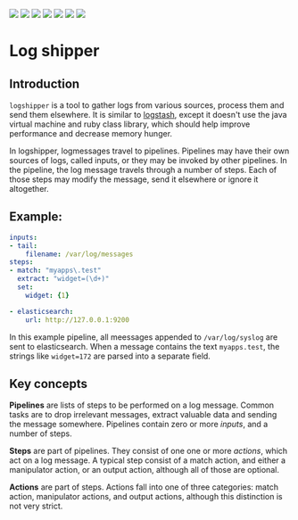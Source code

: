 [<img src="https://img.shields.io/travis/ondergetekende/logshipper.svg?style=flat">](https://travis-ci.org/ondergetekende/logshipper)
[<img src="https://img.shields.io/coveralls/ondergetekende/logshipper.svg?style=flat">](https://coveralls.io/r/ondergetekende/logshipper)
[<img src="https://img.shields.io/pypi/v/logshipper.svg?style=flat">](https://pypi.python.org/pypi/logshipper)
[<img src="https://img.shields.io/pypi/dm/logshipper.svg?style=flat">](https://pypi.python.org/pypi/logshipper)
[<img src="https://pypip.in/py_versions/logshipper/badge.svg?style=flat">](https://pypi.python.org/pypi/logshipper)
[<img src="https://img.shields.io/pypi/l/logshipper.svg?style=flat">](https://github.com/ondergetekende/logshipper/blob/master/LICENSE)
[<img src="https://img.shields.io/scrutinizer/g/ondergetekende/logshipper.svg?style=flat">](https://scrutinizer-ci.com/g/ondergetekende/logshipper/)


Log shipper
===================

Introduction
---

`logshipper`  is a tool to gather logs from various sources, process them and send them elsewhere. It is similar to [logstash](https://logstash.net), except it doesn't use the java virtual machine and ruby class library, which should help improve performance and decrease memory hunger.

In logshipper, logmessages travel to pipelines. Pipelines may have their own sources of logs, called inputs, or they may be invoked by other pipelines. In the pipeline, the log message travels through a number of steps. Each of those steps may modify the message, send it elsewhere or ignore it altogether.

Example:
---

```yaml
inputs:
- tail: 
    filename: /var/log/messages
steps:
- match: "myapps\.test"
  extract: "widget=(\d+)"
  set:
    widget: {1}

- elasticsearch:
    url: http://127.0.0.1:9200
```

In this example pipeline, all meessages appended to `/var/log/syslog` are sent to elasticsearch. When a message contains the text `myapps.test`, the strings like `widget=172` are parsed into a separate field.

Key concepts
---
**Pipelines** are lists of steps to be performed on a log message. Common tasks are to drop irrelevant messages, extract valuable data and sending the message somewhere. Pipelines contain zero or more *inputs*, and a number of steps. 

**Steps** are part of pipelines. They consist of one one or more *actions*, which act on a log message. A typical step consist of a match action, and either a manipulator action, or an output action, although all of those are optional.

**Actions** are part of steps. Actions fall into one of three categories: match action, manipulator actions, and output actions, although this distinction is not very strict.